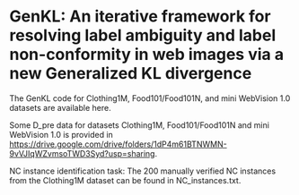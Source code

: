 # GenKL: An iterative framework for resolving label ambiguity and label non-conformity in web images via a new Generalized KL divergence

The GenKL code for Clothing1M, Food101/Food101N, and mini WebVision 1.0 datasets are available here.

Some D_pre data for datasets Clothing1M, Food101/Food101N and mini WebVision 1.0 is provided in https://drive.google.com/drive/folders/1dP4m61BTNWMN-9vVJIqWZvmsoTWD3Syd?usp=sharing. 
    
NC instance identification task: The 200 manually verified NC instances from the Clothing1M dataset can be found in NC_instances.txt.
